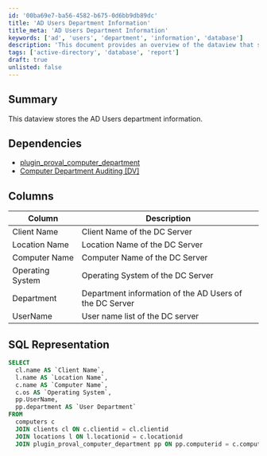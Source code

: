 ```yaml
---
id: '00ba69e7-ba56-4582-b675-0d6bb9db89dc'
title: 'AD Users Department Information'
title_meta: 'AD Users Department Information'
keywords: ['ad', 'users', 'department', 'information', 'database']
description: 'This document provides an overview of the dataview that stores department information for Active Directory (AD) users, including its dependencies, columns, and SQL representation for querying the data.'
tags: ['active-directory', 'database', 'report']
draft: true
unlisted: false
---
```


## Summary

This dataview stores the AD Users department information.

## Dependencies

- [plugin_proval_computer_department](<./plugin_proval_computer_department.md>)
- [Computer Department Auditing [DV]](<../cwa/scripts/Computer Department AuditingDV.md>)

## Columns

| Column            | Description                                                 |
|-------------------|-------------------------------------------------------------|
| Client Name       | Client Name of the DC Server                                |
| Location Name     | Location Name of the DC Server                              |
| Computer Name     | Computer Name of the DC Server                              |
| Operating System   | Operating System of the DC Server                           |
| Department        | Department information of the AD Users of the DC Server    |
| UserName          | User name list of the DC server                             |

## SQL Representation

```sql
SELECT 
  cl.name AS `Client Name`, 
  l.name AS `Location Name`, 
  c.name AS `Computer Name`, 
  c.os AS `Operating System`, 
  pp.UserName, 
  pp.department AS `User Department` 
FROM 
  computers c 
  JOIN clients cl ON c.clientid = cl.clientid 
  JOIN locations l ON l.locationid = c.locationid 
  JOIN plugin_proval_computer_department pp ON pp.computerid = c.computerid
```
